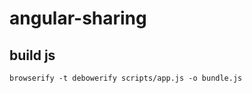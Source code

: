 angular-sharing
===============

## build  js

    browserify -t debowerify scripts/app.js -o bundle.js